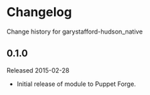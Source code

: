 # Changelog

Change history for garystafford-hudson_native

## 0.1.0

Released 2015-02-28

* Initial release of module to Puppet Forge.